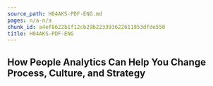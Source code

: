 ```yaml
---
source_path: H04AKS-PDF-ENG.md
pages: n/a-n/a
chunk_id: a4ef8622b1f12cb29b223393622611953dfde550
title: H04AKS-PDF-ENG
---
```

## How People Analytics Can Help You Change Process, Culture, and Strategy
